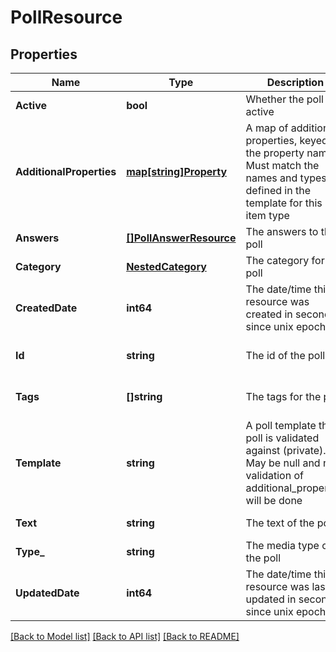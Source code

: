 # PollResource

## Properties
Name | Type | Description | Notes
------------ | ------------- | ------------- | -------------
**Active** | **bool** | Whether the poll is active | [default to null]
**AdditionalProperties** | [**map[string]Property**](Property.md) | A map of additional properties, keyed on the property name.  Must match the names and types defined in the template for this item type | [optional] [default to null]
**Answers** | [**[]PollAnswerResource**](PollAnswerResource.md) | The answers to the poll | [default to null]
**Category** | [**NestedCategory**](NestedCategory.md) | The category for the poll | [default to null]
**CreatedDate** | **int64** | The date/time this resource was created in seconds since unix epoch | [optional] [default to null]
**Id** | **string** | The id of the poll | [optional] [default to null]
**Tags** | **[]string** | The tags for the poll | [optional] [default to null]
**Template** | **string** | A poll template this poll is validated against (private). May be null and no validation of additional_properties will be done | [optional] [default to null]
**Text** | **string** | The text of the poll | [default to null]
**Type_** | **string** | The media type of the poll | [default to null]
**UpdatedDate** | **int64** | The date/time this resource was last updated in seconds since unix epoch | [optional] [default to null]

[[Back to Model list]](../README.md#documentation-for-models) [[Back to API list]](../README.md#documentation-for-api-endpoints) [[Back to README]](../README.md)


